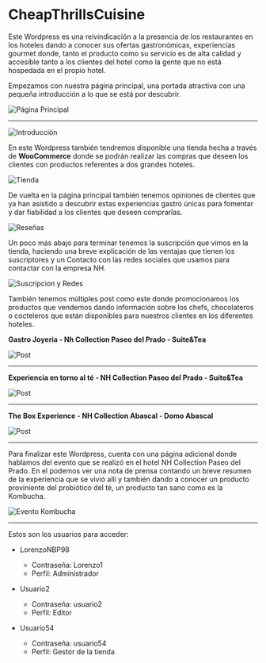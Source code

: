 # CheapThrillsCuisine

Este Wordpress es una reivindicación a la presencia de los restaurantes en los hoteles dando a conocer sus ofertas gastronómicas, experiencias gourmet donde, tanto el producto como su servicio es de alta calidad y accesible tanto a los clientes del hotel como la gente que no está hospedada en el propio hotel.

Empezamos con nuestra página principal, una portada atractiva con una pequeña introducción a lo que se está por descubrir.

![Página Principal](https://images2.imgbox.com/d9/87/Zv1eLxBU_o.jpg "Página Principal")


-------------------------- 



![Introducción](https://images2.imgbox.com/d5/44/j7jvI2Dr_o.jpg "Página Principal")

En este Wordpress también tendremos disponible una tienda hecha a través de **WooCommerce** donde se podrán realizar las compras que deseen los clientes con productos referentes a dos grandes hoteles.

![Tienda](https://images2.imgbox.com/b1/db/Ixl3Nl7h_o.jpg "Tienda")

De vuelta en la página principal también tenemos opiniones de clientes que ya han asistido a descubrir estas experiencias gastro únicas para fomentar y dar fiabilidad a los clientes que deseen comprarlas.

![Reseñas](https://images2.imgbox.com/65/03/0LG0lrpY_o.jpg "Reseñas")

Un poco más abajo para terminar tenemos la suscripción que vimos en la tienda, haciendo una breve explicación de las ventajas que tienen los suscriptores y un Contacto con las redes sociales que usamos para contactar con la empresa NH.


![Suscripcion y Redes](https://images2.imgbox.com/38/aa/ErUnSKqB_o.jpg "Suscripcion y Redes")


También tenemos múltiples post como este donde promocionamos los productos que vendemos dando información sobre los chefs, chocolateros o cocteleros que están disponibles para nuestros clientes en los diferentes hoteles.

**Gastro Joyeria - Nh Collection Paseo del Prado - Suite&Tea**

![Post](https://images2.imgbox.com/59/63/VlmKLuRZ_o.jpg "Post")


----------


**Experiencia en torno al té - NH Collection Paseo del Prado - Suite&Tea**

![Post](https://images2.imgbox.com/06/04/LClyvYvz_o.jpg "Post")


------------


**The Box Experience - NH Collection Abascal - Domo Abascal**

![Post](https://images2.imgbox.com/43/7c/DyOeS8JS_o.jpg "Post")


------

Para finalizar este Wordpress, cuenta con una página adicional donde hablamos del evento que se realizó en el hotel NH Collection Paseo del Prado.
En el podemos ver una nota de prensa contando un breve resumen de la experiencia que se vivió allí y también dando a conocer un producto proviniente del probiótico del té, un producto tan sano como es la Kombucha.

![Evento Kombucha](https://images2.imgbox.com/3d/44/7EpaVM86_o.jpg "Evento Kombucha")

-------

Estos son los usuarios para acceder:

 - LorenzoNBP98
   - Contraseña: Lorenzo1
   - Perfil: Administrador
  
  - Usuario2
    - Contraseña: usuario2
    - Perfil: Editor
  
  - Usuario54
    - Contraseña: usuario54
    - Perfil: Gestor de la tienda
    
